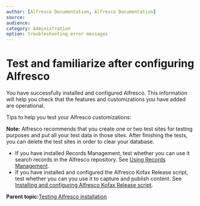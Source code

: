 ```yaml
---
author: [Alfresco Documentation, Alfresco Documentation]
source: 
audience: 
category: Administration
option: troubleshooting error messages
---
```


# Test and familiarize after configuring Alfresco

You have successfully installed and configured Alfresco. This information will help you check that the features and customizations you have added are operational.

Tips to help you test your Alfresco customizations:

**Note:** Alfresco recommends that you create one or two test sites for testing purposes and put all your test data in those sites. After finishing the tests, you can delete the test sites in order to clear your database.

-   If you have installed Records Management, test whether you can use it search records in the Alfresco repository. See [Using Records Management](http://docs.alfresco.com/rm2.3/concepts/rm-intro.html).
-   If you have installed and configured the Alfresco Kofax Release script, test whether you can you use it to capture and publish content. See [Installing and configuring Alfresco Kofax Release script](kofax-intro.md).

**Parent topic:**[Testing Alfresco installation](../concepts/testing-alfresco.md)

